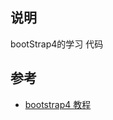 ## 说明

bootStrap4的学习 代码


## 参考

 - [bootstrap4 教程 ](https://www.youtube.com/watch?v=xvqgfgjFauU&list=PLrGkYTMKtIQtphNmmo_yOfS0DtlrFkr7m&index=2)
